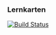 ### Lernkarten

[![Build Status](https://travis-ci.org/dankreiger/lernkarten.svg?branch=master)](https://travis-ci.org/dankreiger/lernkarten)

